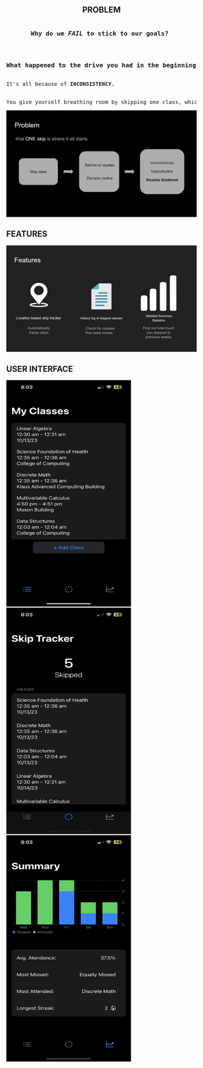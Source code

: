 <!DOCTYPE HTML>
<html>
<head>
</head>
<body>
<h2 style = "text-align : center">PROBLEM</h2>
<pre>
<h3 style = "text-align : center;">Why do we <em>FAIL</em> to stick to our goals? <h3>
<h3 style = "text-align : center;">What happened to the drive you had in the beginning?</h3>
It's all because of <b>INCONSISTENCY.</b>
<br>
You give yourself breathing room by skipping one class, which validates skipping two.. validating more and more
</pre>

<img src="Imgs/Problem.png"></img>

<h2>FEATURES</h2>
<img src = "Imgs/Features.png"></img>

<h2>USER INTERFACE</h2>
<div>
<img src = "Imgs/Schedule.PNG" width = 330px height = 600px></img>
<img src = "Imgs/Home.PNG" width = 330px height = 600px></img>
<img src = "Imgs/StatsSummary.PNG" width = 330px height = 600px></img>
</div>
</body>
</html>

